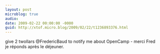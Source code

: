```yaml
---
layout: post
microblog: true
audio: 
date: 2009-02-22 00:00:00 -0000
guid: http://xtof.micro.blog/2009/02/22/t1236893376.html
---
```

give 2 twollars @FredericBaud  to notify me about OpenCamp  - merci Fred je réponds après le déjeuner.
